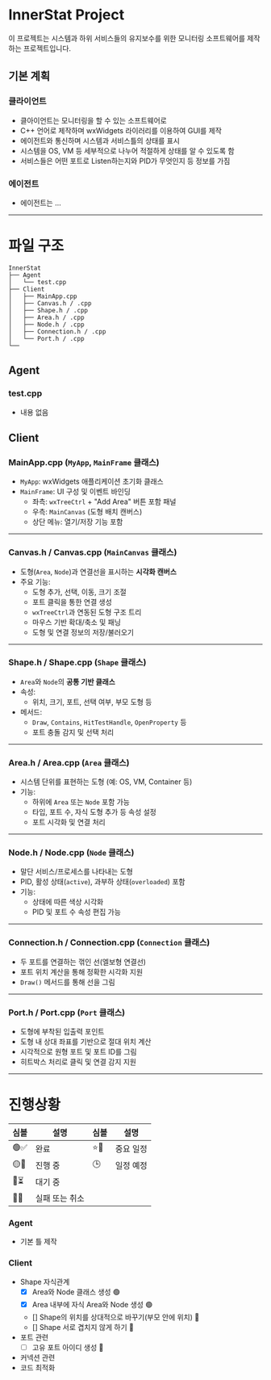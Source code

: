 # InnerStat Project
이 프로젝트는 시스템과 하위 서비스들의 유지보수를 위한 모니터링 소프트웨어를 제작하는 프로젝트입니다.

## 기본 계획
### 클라이언트
- 클아이언트는 모니터링을 할 수 있는 소프트웨어로 
- C++ 언어로 제작하며 wxWidgets 라이러리를 이용하여 GUI를 제작
- 에이전트와 통신하며 시스템과 서비스틀의 상태를 표시
- 시스템을 OS, VM 등 세부적으로 나누어 적절하게 상태를 알 수 있도록 함
- 서비스들은 어떤 포트로 Listen하는지와 PID가 무엇인지 등 정보를 가짐

### 에이전트
- 에이전트는 ...

---
# 파일 구조
```
InnerStat
├── Agent
│   └── test.cpp
├── Client
│   ├── MainApp.cpp
│   ├── Canvas.h / .cpp
│   ├── Shape.h / .cpp
│   ├── Area.h / .cpp
│   ├── Node.h / .cpp
│   ├── Connection.h / .cpp
│   └── Port.h / .cpp
└── 
```

## Agent
### test.cpp
- 내용 없음

## Client

### MainApp.cpp (`MyApp`, `MainFrame` 클래스)
- `MyApp`: wxWidgets 애플리케이션 초기화 클래스
- `MainFrame`: UI 구성 및 이벤트 바인딩
  - 좌측: `wxTreeCtrl` + "Add Area" 버튼 포함 패널
  - 우측: `MainCanvas` (도형 배치 캔버스)
  - 상단 메뉴: 열기/저장 기능 포함

---

### Canvas.h / Canvas.cpp (`MainCanvas` 클래스)
- 도형(`Area`, `Node`)과 연결선을 표시하는 **시각화 캔버스**
- 주요 기능:
  - 도형 추가, 선택, 이동, 크기 조절
  - 포트 클릭을 통한 연결 생성
  - `wxTreeCtrl`과 연동된 도형 구조 트리
  - 마우스 기반 확대/축소 및 패닝
  - 도형 및 연결 정보의 저장/불러오기

---

### Shape.h / Shape.cpp (`Shape` 클래스)
- `Area`와 `Node`의 **공통 기반 클래스**
- 속성:
  - 위치, 크기, 포트, 선택 여부, 부모 도형 등
- 메서드:
  - `Draw`, `Contains`, `HitTestHandle`, `OpenProperty` 등
  - 포트 충돌 감지 및 선택 처리

---

### Area.h / Area.cpp (`Area` 클래스)
- 시스템 단위를 표현하는 도형 (예: OS, VM, Container 등)
- 기능:
  - 하위에 `Area` 또는 `Node` 포함 가능
  - 타입, 포트 수, 자식 도형 추가 등 속성 설정
  - 포트 시각화 및 연결 처리

---

### Node.h / Node.cpp (`Node` 클래스)
- 말단 서비스/프로세스를 나타내는 도형
- PID, 활성 상태(`active`), 과부하 상태(`overloaded`) 포함
- 기능:
  - 상태에 따른 색상 시각화
  - PID 및 포트 수 속성 편집 가능

---

### Connection.h / Connection.cpp (`Connection` 클래스)
- 두 포트를 연결하는 꺾인 선(엘보형 연결선)
- 포트 위치 계산을 통해 정확한 시각화 지원
- `Draw()` 메서드를 통해 선을 그림

---

### Port.h / Port.cpp (`Port` 클래스)
- 도형에 부착된 입출력 포인트
- 도형 내 상대 좌표를 기반으로 절대 위치 계산
- 시각적으로 원형 포트 및 포트 ID를 그림
- 히트박스 처리로 클릭 및 연결 감지 지원

---

# 진행상황

| 심볼    | 설명          | 심볼    | 설명          |
|---------|---------------|--------|--------------|
| 🟢✅   | 완료          | ⭐📌   | 중요 일정     |
| 🟡🚧   | 진행 중       | 🕒      | 일정 예정     |
| 🔵⏳   | 대기 중       |
| 🔴❌   | 실패 또는 취소 |

### Agent
- 기본 틀 제작

### Client
- Shape 자식관계
  - [x] Area와 Node 클래스 생성 🟢
  - [x] Area 내부에 자식 Area와 Node 생성 🟢
  - [] Shape의 위치를 상대적으로 바꾸기(부모 안에 위치) 🔵
  - [] Shape 서로 겹치지 않게 하기 🔵
- 포트 관련
  - [ ] 고유 포트 아이디 생성 🔵
- 커넥션 관련
- 코드 최적화